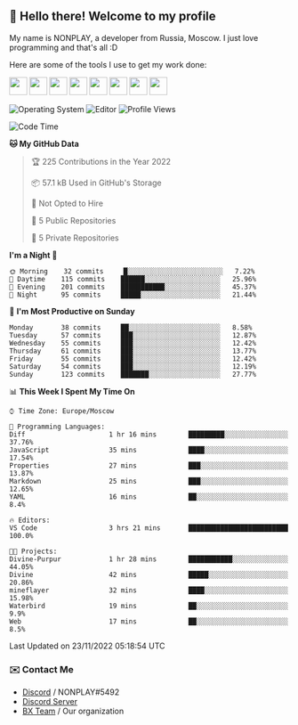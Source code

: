 ## :wave: Hello there! Welcome to my profile

My name is NONPLAY, a developer from Russia, Moscow. I just love programming and that's all :D

Here are some of the tools I use to get my work done:

<kbd><img height="32" src="https://img.icons8.com/color/2x/visual-studio-code-2019.png"></kbd>
<kbd><img height="32" src="https://img.icons8.com/color/2x/linux.png"></kbd>
<kbd><img height="32" src="https://img.icons8.com/fluent/2x/console.png"></kbd>
<kbd><img height="32" src="https://img.icons8.com/color/2x/open-source.png"></kbd>
<kbd><img height="32" src="https://img.icons8.com/color/2x/git.png"></kbd>
<kbd><img height="32" src="https://img.icons8.com/color/2x/nginx.png"></kbd>
<a href="?#gh-light-mode-only"><kbd><img height="32" src="https://img.icons8.com/metro/2x/mysql.png"></kbd></a>
<a href="?#gh-dark-mode-only"><kbd><img height="32" src="https://img.icons8.com/FFFFFF/metro/2x/mysql.png"></kbd></a>

![Operating System](https://img.shields.io/badge/OS-Windows%2010%20Pro-informational?style=for-the-badge&logo=Windows&logoColor=white&color=007ec6)
![Editor](https://img.shields.io/badge/Editor-VS%20Code-informational?style=for-the-badge&logo=Visual%20Studio%20Code&logoColor=white&color=007ec6)
![Profile Views](https://komarev.com/ghpvc/?username=NONPLAYT&color=blue&style=for-the-badge)

<!--START_SECTION:waka-->
![Code Time](http://img.shields.io/badge/Code%20Time-11%20hrs%2034%20mins-blue)

**🐱 My GitHub Data** 

> 🏆 225 Contributions in the Year 2022
 > 
> 📦 57.1 kB Used in GitHub's Storage 
 > 
> 🚫 Not Opted to Hire
 > 
> 📜 5 Public Repositories 
 > 
> 🔑 5 Private Repositories  
 > 
**I'm a Night 🦉** 

```text
🌞 Morning    32 commits     █░░░░░░░░░░░░░░░░░░░░░░░░   7.22% 
🌆 Daytime    115 commits    ██████░░░░░░░░░░░░░░░░░░░   25.96% 
🌃 Evening    201 commits    ███████████░░░░░░░░░░░░░░   45.37% 
🌙 Night      95 commits     █████░░░░░░░░░░░░░░░░░░░░   21.44%

```
📅 **I'm Most Productive on Sunday** 

```text
Monday       38 commits     ██░░░░░░░░░░░░░░░░░░░░░░░   8.58% 
Tuesday      57 commits     ███░░░░░░░░░░░░░░░░░░░░░░   12.87% 
Wednesday    55 commits     ███░░░░░░░░░░░░░░░░░░░░░░   12.42% 
Thursday     61 commits     ███░░░░░░░░░░░░░░░░░░░░░░   13.77% 
Friday       55 commits     ███░░░░░░░░░░░░░░░░░░░░░░   12.42% 
Saturday     54 commits     ███░░░░░░░░░░░░░░░░░░░░░░   12.19% 
Sunday       123 commits    ███████░░░░░░░░░░░░░░░░░░   27.77%

```


📊 **This Week I Spent My Time On** 

```text
⌚︎ Time Zone: Europe/Moscow

💬 Programming Languages: 
Diff                     1 hr 16 mins        █████████░░░░░░░░░░░░░░░░   37.76% 
JavaScript               35 mins             ████░░░░░░░░░░░░░░░░░░░░░   17.54% 
Properties               27 mins             ███░░░░░░░░░░░░░░░░░░░░░░   13.87% 
Markdown                 25 mins             ███░░░░░░░░░░░░░░░░░░░░░░   12.65% 
YAML                     16 mins             ██░░░░░░░░░░░░░░░░░░░░░░░   8.4%

🔥 Editors: 
VS Code                  3 hrs 21 mins       █████████████████████████   100.0%

🐱‍💻 Projects: 
Divine-Purpur            1 hr 28 mins        ███████████░░░░░░░░░░░░░░   44.05% 
Divine                   42 mins             █████░░░░░░░░░░░░░░░░░░░░   20.86% 
mineflayer               32 mins             ████░░░░░░░░░░░░░░░░░░░░░   15.98% 
Waterbird                19 mins             ██░░░░░░░░░░░░░░░░░░░░░░░   9.9% 
Web                      17 mins             ██░░░░░░░░░░░░░░░░░░░░░░░   8.5%

```


 Last Updated on 23/11/2022 05:18:54 UTC
<!--END_SECTION:waka-->

### ✉️ Contact Me

- [Discord](https://discord.com/users/597087584090587177) / NONPLAY#5492
- [Discord Server](https://discord.gg/p7cxhw7E2M)
- [BX Team](https://github.com/BX-Team) / Our organization
